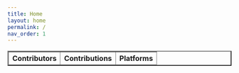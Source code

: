 ```yaml
---
title: Home
layout: home
permalink: /
nav_order: 1
---
```

<head>
<script type="text/javascript" src="http://ajax.googleapis.com/ajax/libs/jquery/1.6.2/jquery.min.js"> </script> 
<script> 

    $(function() {


   var credits = []; 

   $.getJSON('credits.json', function(data) {
       $.each(data.credits, function(i, f) {
          var tblRow = "<tr>" + "<td>" + f.Contributors + "</td>" +
           "<td>" + f.Contributions + "</td>" + "<td>" + f.Platforms + "</td>"  + "</tr>"
           $(tblRow).appendTo("#userdata tbody");
     }); 

   }); 

});
</script>
</head> 
<body> 
<div class="wrapper">
<div class="profile">
  <table id= "userdata" border="2">
    <thead>
      <th>Contributors</th>
      <th>Contributions</th>
      <th>Platforms</th>
    </thead>
    <tbody> 
    </tbody>
  </table> 
</div>
</div> 
</body>
